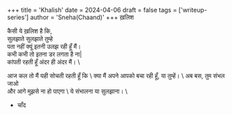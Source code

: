 +++ title = 'Khalish' date = 2024-04-06 draft = false tags = ['writeup-series'] author = 'Sneha(Chaand)' +++ 
ख़लिश

कैसी ये ख़लिश है कि,\
सुलझाते सुलझाते तुम्हे \
पता नहीं क्यूं इतनी उलझ रही हूँ मैं। \
कभी कभी तो इतना डर लगता है ना|\
कांपती रहती हूँ अंदर ही अंदर मैं। \ 

आज कल तो मैं यही सोचती रहती हूँ कि \ 
क्या मैं अपने आपको बचा रही हूँ, या तुम्हें। \ 
अब बस, तुम संभल जाओ \
और आगे मुझसे ना हो पाएगा \ 
ये संभालना या सुलझाना। \ 

- चाँद